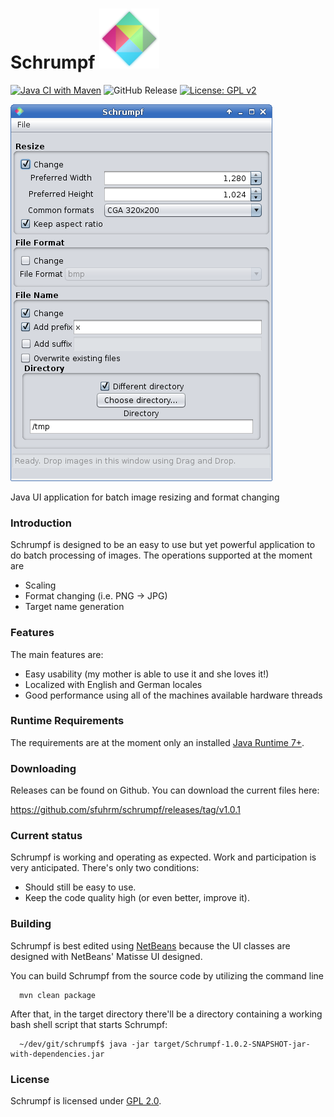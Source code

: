 Schrumpf 
![Schrumpf Logo](https://raw.githubusercontent.com/sfuhrm/schrumpf/master/src/main/resources/de/sfuhrm/schrumpf/ui/Logo-Entwurf-80x60.png "Schrumpf Logo")
========
[![Java CI with Maven](https://github.com/sfuhrm/schrumpf/actions/workflows/maven-ref.yml/badge.svg)](https://github.com/sfuhrm/schrumpf/actions/workflows/maven-ref.yml)
![GitHub Release](https://img.shields.io/github/v/release/sfuhrm/schrumpf)
[![License: GPL v2](https://img.shields.io/badge/License-GPL_v2-blue.svg)](https://www.gnu.org/licenses/old-licenses/gpl-2.0.en.html)

![Schrumpf Screenshot](https://raw.githubusercontent.com/sfuhrm/schrumpf/master/image/Main-EN.png "Schrumpf main window screenshot")

Java UI application for batch image resizing and format changing

### Introduction

Schrumpf is designed to be an easy to use but yet powerful application to do batch processing of images.
The operations supported at the moment are
* Scaling
* Format changing (i.e. PNG -> JPG)
* Target name generation

### Features

The main features are:

* Easy usability (my mother is able to use it and she loves it!)
* Localized with English and German locales
* Good performance using all of the machines available hardware threads

### Runtime Requirements

The requirements are at the moment only an installed [Java Runtime 7+](http://java.com/).

### Downloading

Releases can be found on Github. You can download the current
files here:

https://github.com/sfuhrm/schrumpf/releases/tag/v1.0.1

### Current status

Schrumpf is working and operating as expected. Work and participation is very anticipated.
There's only two conditions:
* Should still be easy to use.
* Keep the code quality high (or even better, improve it).

### Building

Schrumpf is best edited using [NetBeans](https://netbeans.org/)
because the UI classes are designed with NetBeans' Matisse UI designed.

You can build Schrumpf from the source code by utilizing the command line

      mvn clean package

After that, in the target directory there'll be a directory containing a working bash shell script that starts Schrumpf:

      ~/dev/git/schrumpf$ java -jar target/Schrumpf-1.0.2-SNAPSHOT-jar-with-dependencies.jar 

### License

Schrumpf is licensed under [GPL 2.0](http://www.gnu.org/licenses/gpl-2.0.html).
